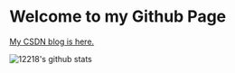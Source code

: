 # Welcome to my Github Page

<a href="https://blog.csdn.net/weixin_44338780">My CSDN blog is here.</a>

![12218's github stats](https://github-readme-stats.vercel.app/api?username=12218&show_icons=true&theme=dark)
